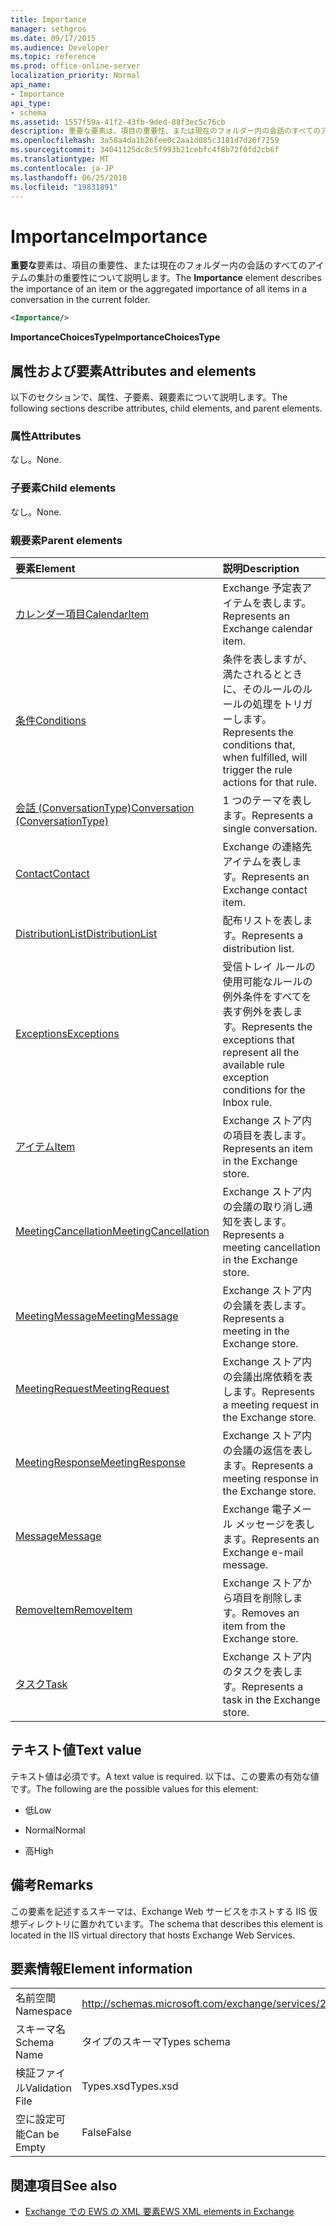 ```yaml
---
title: Importance
manager: sethgros
ms.date: 09/17/2015
ms.audience: Developer
ms.topic: reference
ms.prod: office-online-server
localization_priority: Normal
api_name:
- Importance
api_type:
- schema
ms.assetid: 1557f59a-41f2-43fb-9ded-88f3ec5c76cb
description: 重要な要素は、項目の重要性、または現在のフォルダー内の会話のすべてのアイテムの集計の重要性について説明します。
ms.openlocfilehash: 3a58a4da1b26fee0c2aa1d085c3181d7d26f7259
ms.sourcegitcommit: 34041125dc8c5f993b21cebfc4f8b72f0fd2cb6f
ms.translationtype: MT
ms.contentlocale: ja-JP
ms.lasthandoff: 06/25/2018
ms.locfileid: "19831891"
---
```

# <a name="importance"></a><span data-ttu-id="9b157-103">Importance</span><span class="sxs-lookup"><span data-stu-id="9b157-103">Importance</span></span>

<span data-ttu-id="9b157-104">**重要な**要素は、項目の重要性、または現在のフォルダー内の会話のすべてのアイテムの集計の重要性について説明します。</span><span class="sxs-lookup"><span data-stu-id="9b157-104">The **Importance** element describes the importance of an item or the aggregated importance of all items in a conversation in the current folder.</span></span> 
  
```XML
<Importance/>
```

 <span data-ttu-id="9b157-105">**ImportanceChoicesType**</span><span class="sxs-lookup"><span data-stu-id="9b157-105">**ImportanceChoicesType**</span></span>
## <a name="attributes-and-elements"></a><span data-ttu-id="9b157-106">属性および要素</span><span class="sxs-lookup"><span data-stu-id="9b157-106">Attributes and elements</span></span>

<span data-ttu-id="9b157-107">以下のセクションで、属性、子要素、親要素について説明します。</span><span class="sxs-lookup"><span data-stu-id="9b157-107">The following sections describe attributes, child elements, and parent elements.</span></span>
  
### <a name="attributes"></a><span data-ttu-id="9b157-108">属性</span><span class="sxs-lookup"><span data-stu-id="9b157-108">Attributes</span></span>

<span data-ttu-id="9b157-109">なし。</span><span class="sxs-lookup"><span data-stu-id="9b157-109">None.</span></span>
  
### <a name="child-elements"></a><span data-ttu-id="9b157-110">子要素</span><span class="sxs-lookup"><span data-stu-id="9b157-110">Child elements</span></span>

<span data-ttu-id="9b157-111">なし。</span><span class="sxs-lookup"><span data-stu-id="9b157-111">None.</span></span>
  
### <a name="parent-elements"></a><span data-ttu-id="9b157-112">親要素</span><span class="sxs-lookup"><span data-stu-id="9b157-112">Parent elements</span></span>

|<span data-ttu-id="9b157-113">**要素**</span><span class="sxs-lookup"><span data-stu-id="9b157-113">**Element**</span></span>|<span data-ttu-id="9b157-114">**説明**</span><span class="sxs-lookup"><span data-stu-id="9b157-114">**Description**</span></span>|
|:-----|:-----|
|[<span data-ttu-id="9b157-115">カレンダー項目</span><span class="sxs-lookup"><span data-stu-id="9b157-115">CalendarItem</span></span>](calendaritem.md) <br/> |<span data-ttu-id="9b157-116">Exchange 予定表アイテムを表します。</span><span class="sxs-lookup"><span data-stu-id="9b157-116">Represents an Exchange calendar item.</span></span>  <br/> |
|[<span data-ttu-id="9b157-117">条件</span><span class="sxs-lookup"><span data-stu-id="9b157-117">Conditions</span></span>](conditions.md) <br/> |<span data-ttu-id="9b157-118">条件を表しますが、満たされるとときに、そのルールのルールの処理をトリガーします。</span><span class="sxs-lookup"><span data-stu-id="9b157-118">Represents the conditions that, when fulfilled, will trigger the rule actions for that rule.</span></span>  <br/> |
|[<span data-ttu-id="9b157-119">会話 (ConversationType)</span><span class="sxs-lookup"><span data-stu-id="9b157-119">Conversation (ConversationType)</span></span>](conversation-conversationtype.md) <br/> |<span data-ttu-id="9b157-120">1 つのテーマを表します。</span><span class="sxs-lookup"><span data-stu-id="9b157-120">Represents a single conversation.</span></span>  <br/> |
|[<span data-ttu-id="9b157-121">Contact</span><span class="sxs-lookup"><span data-stu-id="9b157-121">Contact</span></span>](contact.md) <br/> |<span data-ttu-id="9b157-122">Exchange の連絡先アイテムを表します。</span><span class="sxs-lookup"><span data-stu-id="9b157-122">Represents an Exchange contact item.</span></span>  <br/> |
|[<span data-ttu-id="9b157-123">DistributionList</span><span class="sxs-lookup"><span data-stu-id="9b157-123">DistributionList</span></span>](distributionlist.md) <br/> |<span data-ttu-id="9b157-124">配布リストを表します。</span><span class="sxs-lookup"><span data-stu-id="9b157-124">Represents a distribution list.</span></span>  <br/> |
|[<span data-ttu-id="9b157-125">Exceptions</span><span class="sxs-lookup"><span data-stu-id="9b157-125">Exceptions</span></span>](exceptions.md) <br/> |<span data-ttu-id="9b157-126">受信トレイ ルールの使用可能なルールの例外条件をすべてを表す例外を表します。</span><span class="sxs-lookup"><span data-stu-id="9b157-126">Represents the exceptions that represent all the available rule exception conditions for the Inbox rule.</span></span>  <br/> |
|[<span data-ttu-id="9b157-127">アイテム</span><span class="sxs-lookup"><span data-stu-id="9b157-127">Item</span></span>](item.md) <br/> |<span data-ttu-id="9b157-128">Exchange ストア内の項目を表します。</span><span class="sxs-lookup"><span data-stu-id="9b157-128">Represents an item in the Exchange store.</span></span>  <br/> |
|[<span data-ttu-id="9b157-129">MeetingCancellation</span><span class="sxs-lookup"><span data-stu-id="9b157-129">MeetingCancellation</span></span>](meetingcancellation.md) <br/> |<span data-ttu-id="9b157-130">Exchange ストア内の会議の取り消し通知を表します。</span><span class="sxs-lookup"><span data-stu-id="9b157-130">Represents a meeting cancellation in the Exchange store.</span></span>  <br/> |
|[<span data-ttu-id="9b157-131">MeetingMessage</span><span class="sxs-lookup"><span data-stu-id="9b157-131">MeetingMessage</span></span>](meetingmessage.md) <br/> |<span data-ttu-id="9b157-132">Exchange ストア内の会議を表します。</span><span class="sxs-lookup"><span data-stu-id="9b157-132">Represents a meeting in the Exchange store.</span></span>  <br/> |
|[<span data-ttu-id="9b157-133">MeetingRequest</span><span class="sxs-lookup"><span data-stu-id="9b157-133">MeetingRequest</span></span>](meetingrequest.md) <br/> |<span data-ttu-id="9b157-134">Exchange ストア内の会議出席依頼を表します。</span><span class="sxs-lookup"><span data-stu-id="9b157-134">Represents a meeting request in the Exchange store.</span></span>  <br/> |
|[<span data-ttu-id="9b157-135">MeetingResponse</span><span class="sxs-lookup"><span data-stu-id="9b157-135">MeetingResponse</span></span>](meetingresponse.md) <br/> |<span data-ttu-id="9b157-136">Exchange ストア内の会議の返信を表します。</span><span class="sxs-lookup"><span data-stu-id="9b157-136">Represents a meeting response in the Exchange store.</span></span>  <br/> |
|[<span data-ttu-id="9b157-137">Message</span><span class="sxs-lookup"><span data-stu-id="9b157-137">Message</span></span>](message-ex15websvcsotherref.md) <br/> |<span data-ttu-id="9b157-138">Exchange 電子メール メッセージを表します。</span><span class="sxs-lookup"><span data-stu-id="9b157-138">Represents an Exchange e-mail message.</span></span>  <br/> |
|[<span data-ttu-id="9b157-139">RemoveItem</span><span class="sxs-lookup"><span data-stu-id="9b157-139">RemoveItem</span></span>](removeitem.md) <br/> |<span data-ttu-id="9b157-140">Exchange ストアから項目を削除します。</span><span class="sxs-lookup"><span data-stu-id="9b157-140">Removes an item from the Exchange store.</span></span>  <br/> |
|[<span data-ttu-id="9b157-141">タスク</span><span class="sxs-lookup"><span data-stu-id="9b157-141">Task</span></span>](task.md) <br/> |<span data-ttu-id="9b157-142">Exchange ストア内のタスクを表します。</span><span class="sxs-lookup"><span data-stu-id="9b157-142">Represents a task in the Exchange store.</span></span>  <br/> |
   
## <a name="text-value"></a><span data-ttu-id="9b157-143">テキスト値</span><span class="sxs-lookup"><span data-stu-id="9b157-143">Text value</span></span>

<span data-ttu-id="9b157-144">テキスト値は必須です。</span><span class="sxs-lookup"><span data-stu-id="9b157-144">A text value is required.</span></span> <span data-ttu-id="9b157-145">以下は、この要素の有効な値です。</span><span class="sxs-lookup"><span data-stu-id="9b157-145">The following are the possible values for this element:</span></span>
  
- <span data-ttu-id="9b157-146">低</span><span class="sxs-lookup"><span data-stu-id="9b157-146">Low</span></span>
    
- <span data-ttu-id="9b157-147">Normal</span><span class="sxs-lookup"><span data-stu-id="9b157-147">Normal</span></span>
    
- <span data-ttu-id="9b157-148">高</span><span class="sxs-lookup"><span data-stu-id="9b157-148">High</span></span>
    
## <a name="remarks"></a><span data-ttu-id="9b157-149">備考</span><span class="sxs-lookup"><span data-stu-id="9b157-149">Remarks</span></span>

<span data-ttu-id="9b157-150">この要素を記述するスキーマは、Exchange Web サービスをホストする IIS 仮想ディレクトリに置かれています。</span><span class="sxs-lookup"><span data-stu-id="9b157-150">The schema that describes this element is located in the IIS virtual directory that hosts Exchange Web Services.</span></span>
  
## <a name="element-information"></a><span data-ttu-id="9b157-151">要素情報</span><span class="sxs-lookup"><span data-stu-id="9b157-151">Element information</span></span>

|||
|:-----|:-----|
|<span data-ttu-id="9b157-152">名前空間</span><span class="sxs-lookup"><span data-stu-id="9b157-152">Namespace</span></span>  <br/> |http://schemas.microsoft.com/exchange/services/2006/types  <br/> |
|<span data-ttu-id="9b157-153">スキーマ名</span><span class="sxs-lookup"><span data-stu-id="9b157-153">Schema Name</span></span>  <br/> |<span data-ttu-id="9b157-154">タイプのスキーマ</span><span class="sxs-lookup"><span data-stu-id="9b157-154">Types schema</span></span>  <br/> |
|<span data-ttu-id="9b157-155">検証ファイル</span><span class="sxs-lookup"><span data-stu-id="9b157-155">Validation File</span></span>  <br/> |<span data-ttu-id="9b157-156">Types.xsd</span><span class="sxs-lookup"><span data-stu-id="9b157-156">Types.xsd</span></span>  <br/> |
|<span data-ttu-id="9b157-157">空に設定可能</span><span class="sxs-lookup"><span data-stu-id="9b157-157">Can be Empty</span></span>  <br/> |<span data-ttu-id="9b157-158">False</span><span class="sxs-lookup"><span data-stu-id="9b157-158">False</span></span>  <br/> |
   
## <a name="see-also"></a><span data-ttu-id="9b157-159">関連項目</span><span class="sxs-lookup"><span data-stu-id="9b157-159">See also</span></span>



- [<span data-ttu-id="9b157-160">Exchange での EWS の XML 要素</span><span class="sxs-lookup"><span data-stu-id="9b157-160">EWS XML elements in Exchange</span></span>](ews-xml-elements-in-exchange.md)

